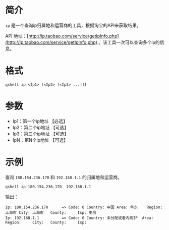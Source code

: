 # 简介
`ip` 是一个查询ip归属地和运营商的工具，根据淘宝的API来获取结果。

API 地址：[http://ip.taobao.com/service/getIpInfo.php](http://ip.taobao.com/service/getIpInfo.php) 。该工具一次可以查询多个ip的信息。

# 格式
```
qshell ip <Ip1> [<Ip2> [<Ip3> ...]]]
```

# 参数
- Ip1：第一个ip地址 【必选】
- Ip2：第二个ip地址 【可选】
- Ip3：第三个ip地址 【可选】
- IpN：第N个ip地址 【可选】

# 示例
查询 `180.154.236.170` 和 `192.168.1.1` 的归属地和运营商。
```
qshell ip 180.154.236.170  192.168.1.1
```

输出：
```
Ip: 180.154.236.170      => Code: 0	Country: 中国	Area: 华东	Region: 上海市	City: 上海市	County: 	Isp: 电信
Ip: 192.168.1.1          => Code: 0	Country: 未分配或者内网IP	Area: 	Region: 	City: 	County: 	Isp:
```